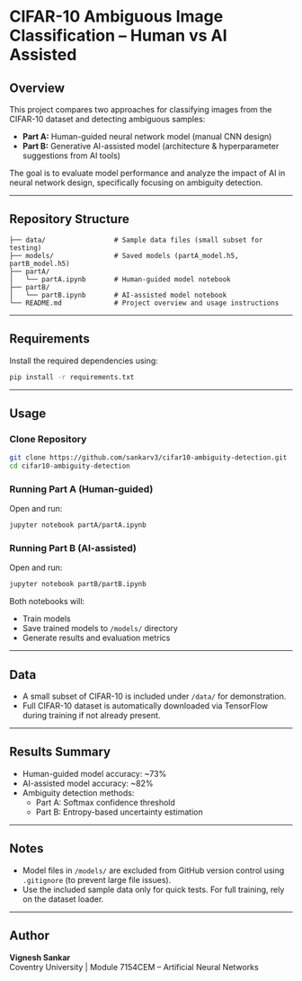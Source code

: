# CIFAR-10 Ambiguous Image Classification – Human vs AI Assisted

## Overview
This project compares two approaches for classifying images from the CIFAR-10 dataset and detecting ambiguous samples:
- **Part A:** Human-guided neural network model (manual CNN design)
- **Part B:** Generative AI-assisted model (architecture & hyperparameter suggestions from AI tools)

The goal is to evaluate model performance and analyze the impact of AI in neural network design, specifically focusing on ambiguity detection.

---

## Repository Structure
```
├── data/                 # Sample data files (small subset for testing)
├── models/               # Saved models (partA_model.h5, partB_model.h5)
├── partA/
│   └── partA.ipynb       # Human-guided model notebook
├── partB/
│   └── partB.ipynb       # AI-assisted model notebook
└── README.md             # Project overview and usage instructions
```

---

## Requirements
Install the required dependencies using:
```bash
pip install -r requirements.txt
```

---

## Usage
### Clone Repository
```bash
git clone https://github.com/sankarv3/cifar10-ambiguity-detection.git
cd cifar10-ambiguity-detection
```

### Running Part A (Human-guided)
Open and run:
```bash
jupyter notebook partA/partA.ipynb
```

### Running Part B (AI-assisted)
Open and run:
```bash
jupyter notebook partB/partB.ipynb
```

Both notebooks will:
- Train models
- Save trained models to `/models/` directory
- Generate results and evaluation metrics

---

## Data
- A small subset of CIFAR-10 is included under `/data/` for demonstration.
- Full CIFAR-10 dataset is automatically downloaded via TensorFlow during training if not already present.

---

## Results Summary
- Human-guided model accuracy: ~73%
- AI-assisted model accuracy: ~82%
- Ambiguity detection methods:
  - Part A: Softmax confidence threshold
  - Part B: Entropy-based uncertainty estimation

---

## Notes
- Model files in `/models/` are excluded from GitHub version control using `.gitignore` (to prevent large file issues).
- Use the included sample data only for quick tests. For full training, rely on the dataset loader.

---

## Author
**Vignesh Sankar**  
Coventry University | Module 7154CEM – Artificial Neural Networks